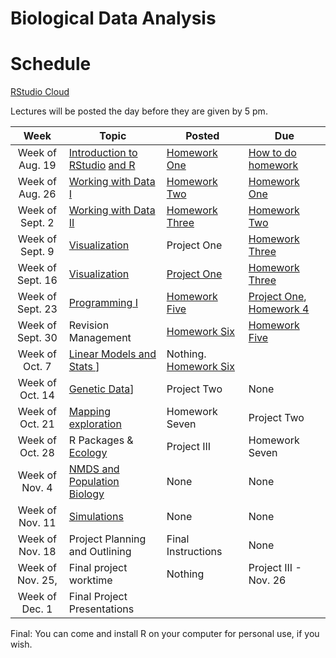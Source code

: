 # Biological Data Analysis

# Schedule

[RStudio Cloud](https://rstudio.cloud/spaces/269769/join?access_code=2DRWaVodBPHSn24odTX619RRpxmCePaGakiq8X3_)

Lectures will be posted the day before they are given by 5 pm.


| Week | Topic | Posted | Due |
|:----:|-------|--------|-----|
| Week of Aug. 19 | [Introduction to RStudio](https://biologicaldataanalysis2019.github.io/2024/articles/00_Syllabus_and_Expectations.html) [and R](https://biologicaldataanalysis2019.github.io/2024/articles/01_Getting_Started_with_R.html)| [Homework One](https://biologicaldataanalysis2019.github.io/2024/articles/homework_1.html) | [How to do homework](https://biologicaldataanalysis2019.github.io/2024/articles/homework_0.html) |
| Week of Aug. 26 |  [Working with Data I](https://biologicaldataanalysis2019.github.io/2024/articles/02_Starting_with_Data.html) | [Homework Two](https://biologicaldataanalysis2019.github.io/2024/articles/homework_2.html) | [Homework One](https://biologicaldataanalysis2019.github.io/2024/articles/homework_1.html) | 
| Week of Sept. 2 | [Working with Data II](https://biologicaldataanalysis2019.github.io/2024/articles/03_Manipulating_Data.html) | [Homework Three](https://biologicaldataanalysis2019.github.io/2024/articles/homework_3.html)  |  [Homework Two](https://biologicaldataanalysis2019.github.io/2024/articles/homework_2.html)  | 
| Week of Sept. 9 | [Visualization](https://biologicaldataanalysis2019.github.io/2024/articles/04-plotting.html) | Project One | [Homework Three](https://biologicaldataanalysis2019.github.io/2024/articles/homework_3.html)  |
| Week of Sept. 16| [Visualization](https://biologicaldataanalysis2019.github.io/2024/articles/04-plotting.html) | [Project One](https://biologicaldataanalysis2019.github.io/2024/articles/project_one.html) | [Homework Three](https://biologicaldataanalysis2019.github.io/2024/articles/homework_3.html) |
| Week of Sept. 23 | [Programming I](https://biologicaldataanalysis2019.github.io/2024/articles/05_Functions.html) | [Homework Five](https://biologicaldataanalysis2019.github.io/2024/articles/homework_5.html)  |  [Project One](https://biologicaldataanalysis2019.github.io/2024/articles/project_one.html), [Homework 4](https://biologicaldataanalysis2019.github.io/2024/articles/homework_4.html) |
| Week of Sept. 30 | Revision Management | [Homework Six](https://biologicaldataanalysis2019.github.io/2024/articles/homework_6.html) | [Homework Five](https://biologicaldataanalysis2019.github.io/2024/articles/homework_5.html)   | 
| Week of Oct. 7 |  [Linear Models and Stats ](https://biologicaldataanalysis2019.github.io/2024/articles/08_linear_models.html)] | Nothing. [Homework Six](https://biologicaldataanalysis2019.github.io/2024/articles/homework_6.html) | 
| Week of Oct. 14 | [Genetic Data](https://biologicaldataanalysis2019.github.io/2024/articles/09_Tree_of_life.html)] | Project Two | None | 
| Week of Oct. 21 | [Mapping exploration](https://biologicaldataanalysis2019.github.io/2024/articles/10_GBIF_and_Location.html)  | Homework Seven | Project Two |
| Week of Oct. 28 | R Packages & [Ecology](https://biologicaldataanalysis2019.github.io/2024/articles/11_iNEXT.html)  | Project III | Homework Seven |
| Week of Nov. 4 |  [NMDS and Population Biology](https://biologicaldataanalysis2019.github.io/2024/articles/11_iNEXT.html)   | None | None |
| Week of Nov. 11 | [Simulations](https://biologicaldataanalysis2019.github.io/2024/articles/Simulation.html) | None | None |  
| Week of Nov. 18  | Project Planning and Outlining | Final Instructions | None | 
| Week of Nov. 25, | Final project worktime | Nothing | Project III - Nov. 26 | 
| Week of Dec. 1 | Final Project Presentations | | | 

Final: You can come and install R on your computer for personal use, if you wish.

